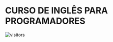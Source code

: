 # CURSO DE INGLÊS PARA PROGRAMADORES

![visitors](https://visitor-badge.glitch.me/badge?page_id=Devgeeknerd.curso-de-ingles-para-programadores "Total de Visitas")
